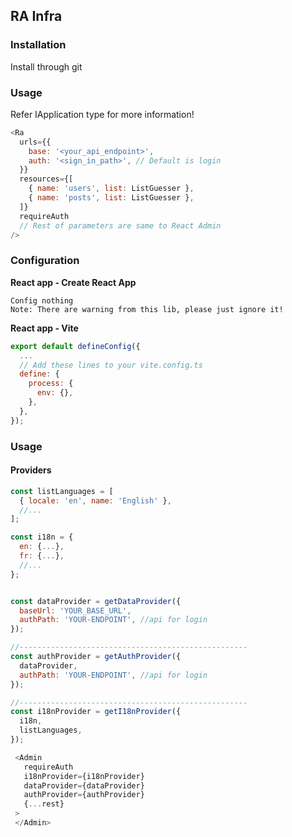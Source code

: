## RA Infra

### Installation

Install through git

### Usage

Refer IApplication type for more information!

```javascript
<Ra
  urls={{
    base: '<your_api_endpoint>',
    auth: '<sign_in_path>', // Default is login
  }}
  resources={[
    { name: 'users', list: ListGuesser },
    { name: 'posts', list: ListGuesser },
  ]}
  requireAuth
  // Rest of parameters are same to React Admin
/>
```

### Configuration

**React app - Create React App**

```
Config nothing
Note: There are warning from this lib, please just ignore it!
```

**React app - Vite**

```javascript
export default defineConfig({
  ...
  // Add these lines to your vite.config.ts
  define: {
    process: {
      env: {},
    },
  },
});
```

### Usage

#### Providers

```javascript
const listLanguages = [
  { locale: 'en', name: 'English' },
  //...
];

const i18n = {
  en: {...},
  fr: {...},
  //...
};


const dataProvider = getDataProvider({
  baseUrl: 'YOUR_BASE_URL',
  authPath: 'YOUR-ENDPOINT', //api for login
});

//---------------------------------------------------
const authProvider = getAuthProvider({
  dataProvider,
  authPath: 'YOUR-ENDPOINT', //api for login
});

//---------------------------------------------------
const i18nProvider = getI18nProvider({
  i18n,
  listLanguages,
});

 <Admin
   requireAuth
   i18nProvider={i18nProvider}
   dataProvider={dataProvider}
   authProvider={authProvider}
   {...rest}
 >
 </Admin>

```
